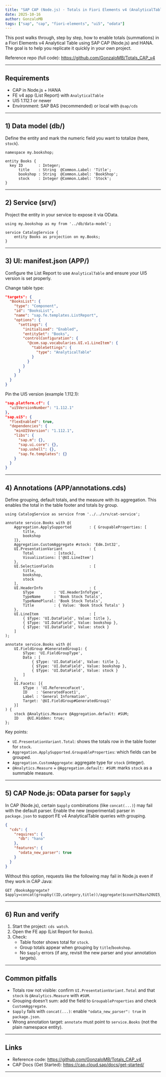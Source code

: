 ```yaml
---
title: "SAP CAP (Node.js) · Totals in Fiori Elements v4 (AnalyticalTable)"
date: 2025-10-16
author: GonzaloMB
tags: ["sap", "cap", "fiori-elements", "ui5", "odata"]
---
```


This post walks through, step by step, how to enable totals (summations) in a Fiori Elements v4 Analytical Table using SAP CAP (Node.js) and HANA. The goal is to help you replicate it quickly in your own project.

Reference repo (full code): https://github.com/GonzaloMB/Totals_CAP_v4

---

## Requirements

- CAP in Node.js + HANA
- FE v4 app (List Report) with `AnalyticalTable`
- UI5 1.112.1 or newer
- Environment: SAP BAS (recommended) or local with `@sap/cds`

---

## 1) Data model (db/)

Define the entity and mark the numeric field you want to totalize (here, `stock`).

```abap
namespace my.bookshop;

entity Books {
  key ID       : Integer;
      title    : String  @Common.Label: 'Title';
      bookshop : String  @Common.Label: 'BookShop';
      stock    : Integer @Common.Label: 'Stock';
}
```

---

## 2) Service (srv/)

Project the entity in your service to expose it via OData.

```abap
using my.bookshop as my from '../db/data-model';

service CatalogService {
    entity Books as projection on my.Books;
}
```

---

## 3) UI: manifest.json (APP/)

Configure the List Report to use `AnalyticalTable` and ensure your UI5 version is set properly.

Change table type:

```json
"targets": {
  "BooksList": {
    "type": "Component",
    "id": "BooksList",
    "name": "sap.fe.templates.ListReport",
    "options": {
      "settings": {
        "initialLoad": "Enabled",
        "entitySet": "Books",
        "controlConfiguration": {
          "@com.sap.vocabularies.UI.v1.LineItem": {
            "tableSettings": {
              "type": "AnalyticalTable"
            }
          }
        }
      }
    }
  }
}
```

Pin the UI5 version (example 1.112.1):

```json
"sap.platform.cf": {
  "ui5VersionNumber": "1.112.1"
},
"sap.ui5": {
  "flexEnabled": true,
  "dependencies": {
    "minUI5Version": "1.112.1",
    "libs": {
      "sap.m": {},
      "sap.ui.core": {},
      "sap.ushell": {},
      "sap.fe.templates": {}
    }
  }
}
```

---

## 4) Annotations (APP/annotations.cds)

Define grouping, default totals, and the measure with its aggregation. This enables the total in the table footer and totals by group.

```abap
using CatalogService as service from '../../srv/cat-service';

annotate service.Books with @(
    Aggregation.ApplySupported        : { GroupableProperties: [
        title,
        bookshop
    ]},
    Aggregation.CustomAggregate #stock: 'Edm.Int32',
    UI.PresentationVariant            : {
        Total         : [stock],
        Visualizations: ['@UI.LineItem']
    },
    UI.SelectionFields                : [
        title,
        bookshop,
        stock
    ],
    UI.HeaderInfo                     : {
        $Type         : 'UI.HeaderInfoType',
        TypeName      : 'Book Stock Totals',
        TypeNamePlural: 'Book Stock Totals',
        Title         : { Value: 'Book Stock Totals' }
    },
    UI.LineItem                       : [
        { $Type: 'UI.DataField', Value: title },
        { $Type: 'UI.DataField', Value: bookshop },
        { $Type: 'UI.DataField', Value: stock }
    ]
);

annotate service.Books with @(
    UI.FieldGroup #GeneratedGroup1: {
        $Type: 'UI.FieldGroupType',
        Data : [
            { $Type: 'UI.DataField', Value: title },
            { $Type: 'UI.DataField', Value: bookshop },
            { $Type: 'UI.DataField', Value: stock }
        ]
    },
    UI.Facets: [{
        $Type : 'UI.ReferenceFacet',
        ID    : 'GeneratedFacet1',
        Label : 'General Information',
        Target: '@UI.FieldGroup#GeneratedGroup1'
    }]
) {
    stock @Analytics.Measure @Aggregation.default: #SUM;
    ID    @UI.Hidden: true;
};
```

Key points:

- `UI.PresentationVariant.Total`: shows the totals row in the table footer for `stock`.
- `Aggregation.ApplySupported.GroupableProperties`: which fields can be grouped.
- `Aggregation.CustomAggregate`: aggregate type for `stock` (integer).
- `@Analytics.Measure` + `@Aggregation.default: #SUM`: marks `stock` as a summable measure.

---

## 5) CAP Node.js: OData parser for `$apply`

In CAP (Node.js), certain `$apply` combinations (like `concat(...)`) may fail with the default parser. Enable the new (experimental) parser in `package.json` to support FE v4 AnalyticalTable queries with grouping.

```json
{
  "cds": {
    "requires": {
      "db": "hana"
    },
    "features": {
      "odata_new_parser": true
    }
  }
}
```

Without this option, requests like the following may fail in Node.js even if they work in CAP Java:

```http
GET /BooksAggregate?$apply=concat(groupby((ID,category,title))/aggregate($count%20as%20UI5__leaves),groupby((category))/concat(aggregate($count%20as%20UI5__count),%20top(72)))
```

---

## 6) Run and verify

1. Start the project: `cds watch`.
2. Open the FE app (List Report for `Books`).
3. Check:
   - Table footer shows total for `stock`.
   - Group totals appear when grouping by `title`/`bookshop`.
   - No `$apply` errors (if any, revisit the new parser and your annotation targets).

---

## Common pitfalls

- Totals row not visible: confirm `UI.PresentationVariant.Total` and that `stock` is `@Analytics.Measure` with `#SUM`.
- Grouping doesn’t sum: add the field to `GroupableProperties` and check `CustomAggregate`.
- `$apply` fails with `concat(...)`: enable `"odata_new_parser": true` in `package.json`.
- Wrong annotation target: `annotate` must point to `service.Books` (not the plain namespace entity).

---

## Links

- Reference code: https://github.com/GonzaloMB/Totals_CAP_v4
- CAP Docs (Get Started): https://cap.cloud.sap/docs/get-started/

---
